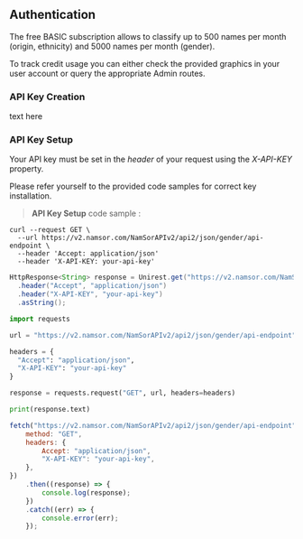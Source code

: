 ## Authentication

The free BASIC subscription allows to classify up to 500 names per month (origin, ethnicity) and 5000 names per month (gender).

<aside class="notice">
To track credit usage you can either check the provided graphics in your user account or query the appropriate Admin routes.
</aside>

### API Key Creation

text here

### API Key Setup

Your API key must be set in the _header_ of your request using the _X-API-KEY_ property.

Please refer yourself to the provided code samples for correct key installation.

> **API Key Setup** code sample :

```shell
curl --request GET \
  --url https://v2.namsor.com/NamSorAPIv2/api2/json/gender/api-endpoint \
  --header 'Accept: application/json'
  --header 'X-API-KEY: your-api-key'
```

```java
HttpResponse<String> response = Unirest.get("https://v2.namsor.com/NamSorAPIv2/api2/json/gender/api-endpoint")
  .header("Accept", "application/json")
  .header("X-API-KEY", "your-api-key")
  .asString();
```

```python
import requests

url = "https://v2.namsor.com/NamSorAPIv2/api2/json/gender/api-endpoint"

headers = {
  "Accept": "application/json",
  "X-API-KEY": "your-api-key"
}

response = requests.request("GET", url, headers=headers)

print(response.text)
```

```javascript
fetch("https://v2.namsor.com/NamSorAPIv2/api2/json/gender/api-endpoint", {
    method: "GET",
    headers: {
        Accept: "application/json",
        "X-API-KEY": "your-api-key",
    },
})
    .then((response) => {
        console.log(response);
    })
    .catch((err) => {
        console.error(err);
    });
```
